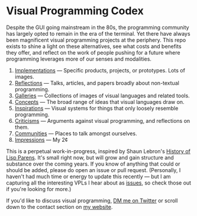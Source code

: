 # Visual Programming Codex

Despite the GUI going mainstream in the 80s, the programming community has largely opted to remain in the era of the terminal. Yet there have always been magnificent visual programming projects at the periphery. This repo exists to shine a light on these alternatives, see what costs and benefits they offer, and reflect on the work of people pushing for a future where programming leverages more of our senses and modalities.

1. [Implementations](implementations.md) — Specific products, projects, or prototypes. Lots of images.
1. [Reflections](reflections.md) — Talks, articles, and papers broadly about non-textual programming.
1. [Galleries](galleries.md) — Collections of images of visual languages and related tools.
1. [Concepts](concepts.md) — The broad range of ideas that visual languages draw on.
1. [Inspirations](inspirations.md) — Visual systems for things that only loosely resemble programming.
1. [Criticisms](criticisms.md) — Arguments against visual programming, and reflections on them.
1. [Communities](communities.md) — Places to talk amongst ourselves.
1. [Impressions](impressions) — My 2¢

This is a perpetual work-in-progress, inspired by Shaun Lebron's [History of Lisp Parens](https://github.com/shaunlebron/history-of-lisp-parens). It's small right now, but will grow and gain structure and substance over the coming years. If you know of anything that could or should be added, please do open an issue or pull request. (Personally, I haven't had much time or energy to update this recently — but I am capturing all the interesting VPLs I hear about as [issues](https://github.com/ivanreese/visual-programming-codex/issues), so check those out if you're looking for more.)

If you'd like to discuss visual programming, [DM me on Twitter](https://twitter.com/spiralganglion) or scroll down to the contact section on [my website](http://spiralganglion.com).
